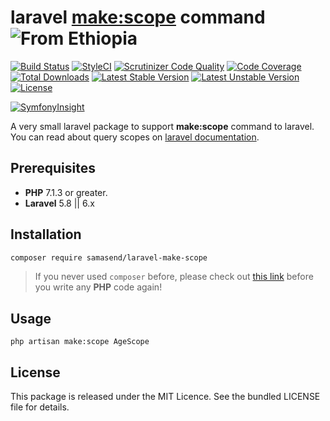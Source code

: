 laravel [**make:scope**](https://laravel.com/docs/6.x/eloquent#query-scopes) command  ![From Ethiopia](https://img.shields.io/badge/From-Ethiopia-brightgreen.svg)
=======

[![Build Status](https://travis-ci.org/SamAsEnd/laravel-make-scope.svg?branch=master)](https://travis-ci.org/SamAsEnd/laravel-make-scope)
[![StyleCI](https://github.styleci.io/repos/210116535/shield?branch=master)](https://github.styleci.io/repos/210116535)
[![Scrutinizer Code Quality](https://scrutinizer-ci.com/g/SamAsEnd/laravel-make-scope/badges/quality-score.png?b=master)](https://scrutinizer-ci.com/g/SamAsEnd/laravel-make-scope/?branch=master)
[![Code Coverage](https://scrutinizer-ci.com/g/SamAsEnd/laravel-make-scope/badges/coverage.png?b=master)](https://scrutinizer-ci.com/g/SamAsEnd/laravel-make-scope/?branch=master)
[![Total Downloads](https://poser.pugx.org/samasend/laravel-make-scope/d/total.svg)](https://packagist.org/packages/samasend/laravel-make-scope)
[![Latest Stable Version](https://poser.pugx.org/samasend/laravel-make-scope/v/stable.svg)](https://packagist.org/packages/samasend/laravel-make-scope)
[![Latest Unstable Version](https://poser.pugx.org/samasend/laravel-make-scope/v/unstable.svg)](https://packagist.org/packages/samasend/laravel-make-scope)
[![License](https://poser.pugx.org/samasend/laravel-make-scope/license.svg)](https://packagist.org/packages/samasend/laravel-make-scope)

[![SymfonyInsight](https://insight.symfony.com/projects/5e089474-6728-49c6-bcc7-69cb1c253585/big.svg)](https://insight.symfony.com/projects/5e089474-6728-49c6-bcc7-69cb1c253585)

A very small laravel package to support **make:scope** command to laravel.
You can read about query scopes on [laravel documentation](https://laravel.com/docs/6.x/eloquent#query-scopes).

Prerequisites
-------------
 - **PHP** 7.1.3 or greater.
 - **Laravel** 5.8 || 6.x
 
Installation
------------
```sh
composer require samasend/laravel-make-scope
```

 > If you never used `composer` before, please check out 
 > [this link](https://getcomposer.org)
 > before you write any **PHP** code again!

Usage
----------------
```bach
php artisan make:scope AgeScope
```

License
-------
This package is released under the MIT Licence. See the bundled LICENSE file for details.
